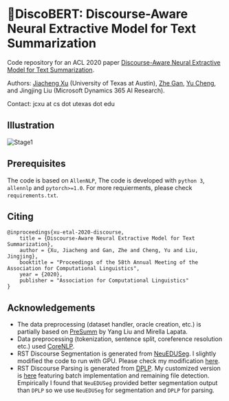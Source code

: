 # :dancer:DiscoBERT: Discourse-Aware Neural Extractive Model for Text Summarization
Code repository for an ACL 2020 paper [Discourse-Aware Neural Extractive Model for Text Summarization](https://arxiv.org/abs/1910.14142). 

Authors: [Jiacheng Xu](http://www.cs.utexas.edu/~jcxu/) (University of Texas at Austin), [Zhe Gan](https://zhegan27.github.io), [Yu Cheng](https://sites.google.com/site/chengyu05/home), and Jingjing Liu (Microsoft Dynamics 365 AI Research).

Contact: jcxu at cs dot utexas dot edu

## Illustration

![Stage1](https://github.com/jiacheng-xu/DiscoBERT/tree/release/demo/anigif1.gif)



## Prerequisites

The code is based on `AllenNLP`, The code is developed with `python 3`, `allennlp` and `pytorch>=1.0`. For more requierments, please check `requirements.txt`.

## Citing
```
@inproceedings{xu-etal-2020-discourse,
    title = {Discourse-Aware Neural Extractive Model for Text Summarization},
    author = {Xu, Jiacheng and Gan, Zhe and Cheng, Yu and Liu, Jingjing},
    booktitle = "Proceedings of the 58th Annual Meeting of the Association for Computational Linguistics",
    year = {2020},
    publisher = "Association for Computational Linguistics"
}
```

## Acknowledgements
* The data preprocessing (dataset handler, oracle creation, etc.) is partially based on [PreSumm](https://github.com/nlpyang/PreSumm) by Yang Liu and Mirella Lapata.
* Data preprocessing (tokenization, sentence split, coreference resolution etc.) used [CoreNLP](https://stanfordnlp.github.io/CoreNLP/). 
* RST Discourse Segmentation is generated from [NeuEDUSeg](https://github.com/PKU-TANGENT/NeuralEDUSeg). I slightly modified the code to run with GPU. Please check my modification [here](https://github.com/jiacheng-xu/NeuralEDUSeg).
* RST Discourse Parsing is generated from [DPLP](https://github.com/jiyfeng/DPLP). My customized version is [here](https://github.com/jiacheng-xu/DPLP) featuring batch implementation and remaining file detection. 
Empirically I found that `NeuEDUSeg` provided better segmentation output than `DPLP` so we use `NeuEDUSeg` for segmentation and `DPLP` for parsing.  